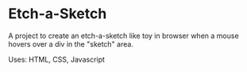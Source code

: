 # Etch-a-Sketch
A project to create an etch-a-sketch like toy in browser when a mouse hovers over a div in the "sketch" area.

Uses: HTML, CSS, Javascript
